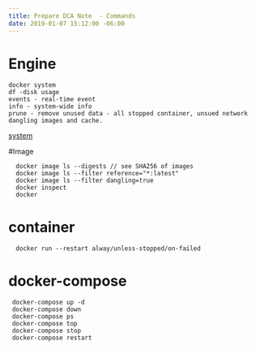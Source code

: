 ```yaml
---
title: Prepare DCA Note  - Commands
date: 2019-01-07 15:12:00 -06:00
---
```


<!--more-->
# Engine
```
docker system 
df -disk usage 
events - real-time event 
info - system-wide info
prune - remove unused data - all stopped container, unsued network dangling images and cache.
```
[system](https://docs.docker.com/edge/engine/reference/commandline/system/)

#Image
```
  docker image ls --digests // see SHA256 of images
  docker image ls --filter reference="*:latest"
  docker image ls --filter dangling=true
  docker inspect
  docker 
```

# container
```
  docker run --restart alway/unless-stopped/on-failed
```

# docker-compose
```
 docker-compose up -d
 docker-compose down
 docker-compose ps
 docker-compose top
 docker-compose stop
 docker-compose restart
```
